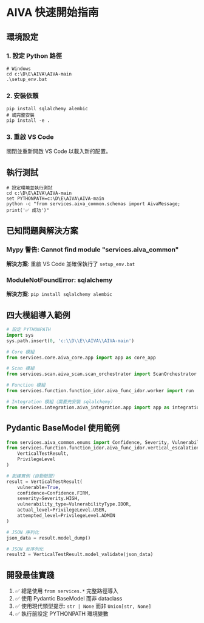 # AIVA 快速開始指南

## 環境設定

### 1. 設定 Python 路徑
```batch
# Windows
cd c:\D\E\AIVA\AIVA-main
.\setup_env.bat
```

### 2. 安裝依賴
```batch
pip install sqlalchemy alembic
# 或完整安裝
pip install -e .
```

### 3. 重啟 VS Code
關閉並重新開啟 VS Code 以載入新的配置。

## 執行測試

```batch
# 設定環境並執行測試
cd c:\D\E\AIVA\AIVA-main
set PYTHONPATH=c:\D\E\AIVA\AIVA-main
python -c "from services.aiva_common.schemas import AivaMessage; print('✅ 成功')"
```

## 已知問題與解決方案

### Mypy 警告: Cannot find module "services.aiva_common"
**解決方案**: 重啟 VS Code 並確保執行了 `setup_env.bat`

### ModuleNotFoundError: sqlalchemy
**解決方案**: `pip install sqlalchemy alembic`

## 四大模組導入範例

```python
# 設定 PYTHONPATH
import sys
sys.path.insert(0, 'c:\\D\\E\\AIVA\\AIVA-main')

# Core 模組
from services.core.aiva_core.app import app as core_app

# Scan 模組
from services.scan.aiva_scan.scan_orchestrator import ScanOrchestrator

# Function 模組
from services.function.function_idor.aiva_func_idor.worker import run

# Integration 模組（需要先安裝 sqlalchemy）
from services.integration.aiva_integration.app import app as integration_app
```

## Pydantic BaseModel 使用範例

```python
from services.aiva_common.enums import Confidence, Severity, VulnerabilityType
from services.function.function_idor.aiva_func_idor.vertical_escalation_tester import (
    VerticalTestResult,
    PrivilegeLevel
)

# 創建實例（自動驗證）
result = VerticalTestResult(
    vulnerable=True,
    confidence=Confidence.FIRM,
    severity=Severity.HIGH,
    vulnerability_type=VulnerabilityType.IDOR,
    actual_level=PrivilegeLevel.USER,
    attempted_level=PrivilegeLevel.ADMIN
)

# JSON 序列化
json_data = result.model_dump()

# JSON 反序列化
result2 = VerticalTestResult.model_validate(json_data)
```

## 開發最佳實踐

1. ✅ 總是使用 `from services.*` 完整路徑導入
2. ✅ 使用 Pydantic BaseModel 而非 dataclass
3. ✅ 使用現代類型提示: `str | None` 而非 `Union[str, None]`
4. ✅ 執行前設定 PYTHONPATH 環境變數